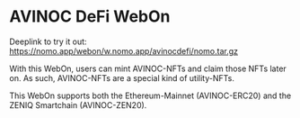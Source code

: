 # AVINOC DeFi WebOn

Deeplink to try it out: https://nomo.app/webon/w.nomo.app/avinocdefi/nomo.tar.gz

With this WebOn, users can mint AVINOC-NFTs and claim those NFTs later on.
As such, AVINOC-NFTs are a special kind of utility-NFTs.

This WebOn supports both the Ethereum-Mainnet (AVINOC-ERC20) and the ZENIQ Smartchain (AVINOC-ZEN20).
